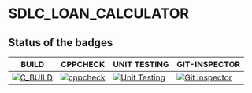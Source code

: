 # SDLC_LOAN_CALCULATOR

## Status of the badges

|                                        BUILD                                                                                                                                       |                                      CPPCHECK                                                                                                                                             |                                        UNIT TESTING                                                                                                                                             |                                 GIT-INSPECTOR |
|------------------------------------------------------------------------------------------------------------------------------------------------------------------------------------|-------------------------------------------------------------------------------------------------------------------------------------------------------------------------------------------|-------------------------------------------------------------------------------------------------------------------------------------------------------------------------------------------------|-----------------------------------------------|
| [![C_BUILD](https://github.com/99003573/SDLC_LOAN_CALCULATOR/actions/workflows/build.yml/badge.svg)](https://github.com/99003573/SDLC_LOAN_CALCULATOR/actions/workflows/build.yml) | [![cppcheck](https://github.com/99003573/SDLC_LOAN_CALCULATOR/actions/workflows/cppcheck.yml/badge.svg)](https://github.com/99003573/SDLC_LOAN_CALCULATOR/actions/workflows/cppcheck.yml) | [![Unit Testing](https://github.com/99003573/SDLC_LOAN_CALCULATOR/actions/workflows/unit_test.yml/badge.svg)](https://github.com/99003573/SDLC_LOAN_CALCULATOR/actions/workflows/unit_test.yml) |  [![Git inspector](https://github.com/99003573/SDLC_LOAN_CALCULATOR/actions/workflows/git_inspector.yml/badge.svg)](https://github.com/99003573/SDLC_LOAN_CALCULATOR/actions/workflows/git_inspector.yml) |
